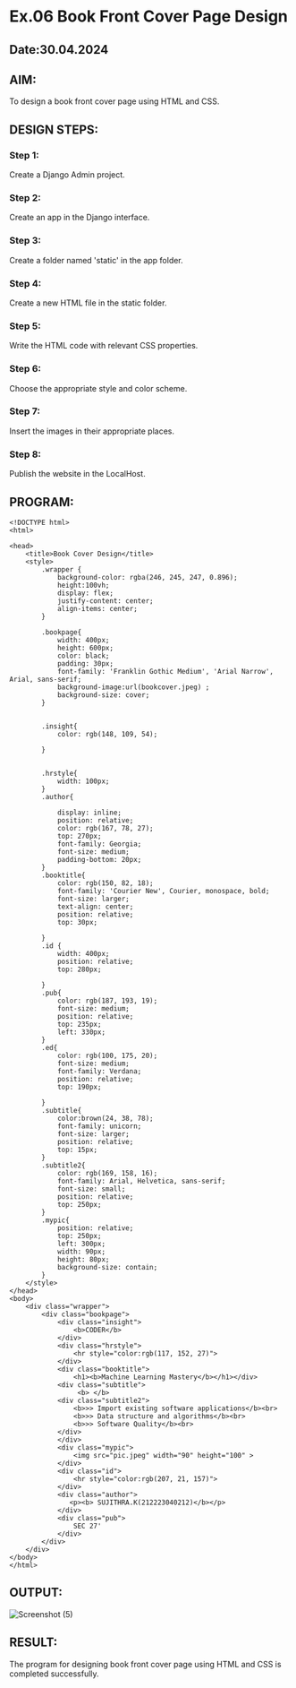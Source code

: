 # Ex.06 Book Front Cover Page Design
## Date:30.04.2024

## AIM:
To design a book front cover page using HTML and CSS.

## DESIGN STEPS:

### Step 1:
Create a Django Admin project.

### Step 2:
Create an app in the Django interface.

### Step 3:
Create a folder named 'static' in the app folder.

### Step 4:
Create a new HTML file in the static folder.

### Step 5:
Write the HTML code with relevant CSS properties.

### Step 6:
Choose the appropriate style and color scheme.

### Step 7:
Insert the images in their appropriate places.

### Step 8:
Publish the website in the LocalHost.

## PROGRAM:
```
<!DOCTYPE html>
<html>

<head>
    <title>Book Cover Design</title>
    <style> 
        .wrapper {
            background-color: rgba(246, 245, 247, 0.896);
            height:100vh;
            display: flex;
            justify-content: center;
            align-items: center;
        }
        
        .bookpage{
            width: 400px;
            height: 600px;
            color: black;
            padding: 30px;
            font-family: 'Franklin Gothic Medium', 'Arial Narrow', Arial, sans-serif;
            background-image:url(bookcover.jpeg) ;
            background-size: cover;
        }
            
        
        .insight{
            color: rgb(148, 109, 54);
        
        }
        
        
        .hrstyle{
            width: 100px;
        }
        .author{
        
            display: inline;
            position: relative;
            color: rgb(167, 78, 27);
            top: 270px;
            font-family: Georgia;
            font-size: medium;
            padding-bottom: 20px;
        }
        .booktitle{
            color: rgb(150, 82, 18);
            font-family: 'Courier New', Courier, monospace, bold;
            font-size: larger;
            text-align: center;
            position: relative;
            top: 30px;
        
        }
        .id {
            width: 400px;
            position: relative;
            top: 280px;
            
        }
        .pub{
            color: rgb(187, 193, 19);
            font-size: medium;
            position: relative;
            top: 235px;
            left: 330px;
        }
        .ed{
            color: rgb(100, 175, 20);
            font-size: medium;
            font-family: Verdana;
            position: relative;
            top: 190px;
        
        }
        .subtitle{
            color:brown(24, 38, 78);
            font-family: unicorn;
            font-size: larger;
            position: relative;
            top: 15px;
        }
        .subtitle2{
            color: rgb(169, 158, 16);
            font-family: Arial, Helvetica, sans-serif;
            font-size: small;
            position: relative;
            top: 250px;
        }
        .mypic{
            position: relative;
            top: 250px;
            left: 300px;
            width: 90px;
            height: 80px;
            background-size: contain;
        }
    </style>
</head>
<body>
    <div class="wrapper">
        <div class="bookpage">
            <div class="insight">
                <b>CODER</b>
            </div>
            <div class="hrstyle">
                <hr style="color:rgb(117, 152, 27)">
            </div>
            <div class="booktitle">
                <h1><b>Machine Learning Mastery</b></h1></div>
            <div class="subtitle">
                 <b> </b> 
            <div class="subtitle2">
                <b>>> Import existing software applications</b><br>
                <b>>> Data structure and algorithms</b><br>
                <b>>> Software Quality</b><br>
            </div>     
            </div>
            <div class="mypic">
                <img src="pic.jpeg" width="90" height="100" >
            </div>
            <div class="id">
                <hr style="color:rgb(207, 21, 157)">
            </div>
            <div class="author">
               <p><b> SUJITHRA.K(212223040212)</b></p>
            </div>
            <div class="pub">
                SEC 27'
            </div>
        </div>
    </div>
</body>
</html>

```

## OUTPUT:
![Screenshot (5)](https://github.com/Suji-90/cover/assets/150884148/74c30371-55a6-407d-8920-3295f461de20)


## RESULT:
The program for designing book front cover page using HTML and CSS is completed successfully.
